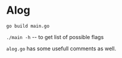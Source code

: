 # Alog

`go build main.go`

`./main -h` -- to get list of possible flags 

`alog.go` has some usefull comments as well.